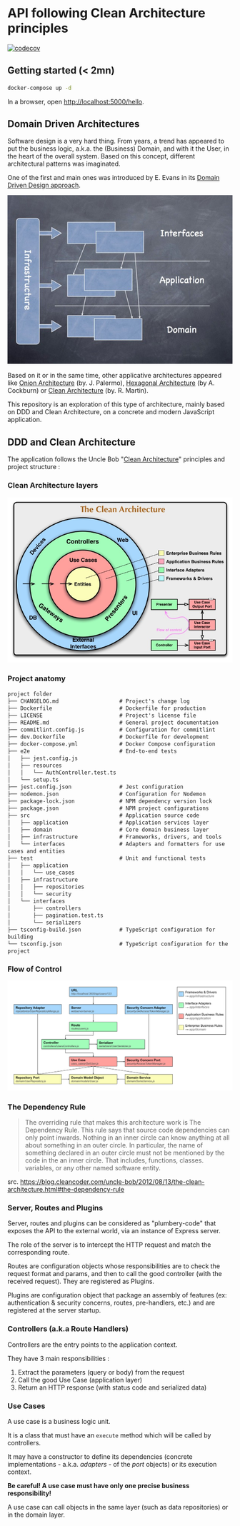 # API following Clean Architecture principles

[![codecov](https://codecov.io/gh/javiertelioz/clean-architecture-nodejs/graph/badge.svg?token=LR6U1R6Z5D)](https://codecov.io/gh/javiertelioz/clean-architecture-nodejs)

## Getting started (< 2mn)

```bash
docker-compose up -d
```

In a browser, open [http://localhost:5000/hello](http://localhost:5000/hello).

## Domain Driven Architectures

Software design is a very hard thing. From years, a trend has appeared to put the business logic, a.k.a. the (Business) Domain, and with it the User, in the heart of the overall system. Based on this concept, different architectural patterns was imaginated.

One of the first and main ones was introduced by E. Evans in its [Domain Driven Design approach](http://dddsample.sourceforge.net/architecture.html).

![DDD Architecture](doc/images/DDD_architecture.jpg)

Based on it or in the same time, other applicative architectures appeared like [Onion Architecture](https://jeffreypalermo.com/2008/07/the-onion-architecture-part-1/) (by. J. Palermo), [Hexagonal Architecture](https://alistair.cockburn.us/hexagonal-architecture/) (by A. Cockburn) or [Clean Architecture](https://8thlight.com/blog/uncle-bob/2012/08/13/the-clean-architecture.html) (by. R. Martin).

This repository is an exploration of this type of architecture, mainly based on DDD and Clean Architecture, on a concrete and modern JavaScript application.

## DDD and Clean Architecture

The application follows the Uncle Bob "[Clean Architecture](https://8thlight.com/blog/uncle-bob/2012/08/13/the-clean-architecture.html)" principles and project structure :

### Clean Architecture layers

![Schema of flow of Clean Architecture](doc/images/Uncle_Bob_Clean_Architecture.jpg)

### Project anatomy

```
project folder
├── CHANGELOG.md                   # Project's change log
├── Dockerfile                     # Dockerfile for production
├── LICENSE                        # Project's license file
├── README.md                      # General project documentation
├── commitlint.config.js           # Configuration for commitlint
├── dev.Dockerfile                 # Dockerfile for development
├── docker-compose.yml             # Docker Compose configuration
├── e2e                            # End-to-end tests
│   ├── jest.config.js
│   ├── resources
│   │   └── AuthController.test.ts
│   └── setup.ts
├── jest.config.json               # Jest configuration
├── nodemon.json                   # Configuration for Nodemon
├── package-lock.json              # NPM dependency version lock
├── package.json                   # NPM project configurations
├── src                            # Application source code
│   ├── application                # Application services layer
│   ├── domain                     # Core domain business layer
│   ├── infrastructure             # Frameworks, drivers, and tools
│   └── interfaces                 # Adapters and formatters for use cases and entities
├── test                           # Unit and functional tests
│   ├── application
│   │   └── use_cases
│   ├── infrastructure
│   │   ├── repositories
│   │   └── security
│   └── interfaces
│       ├── controllers
│       ├── pagination.test.ts
│       └── serializers
├── tsconfig-build.json            # TypeScript configuration for building
└── tsconfig.json                  # TypeScript configuration for the project

```

### Flow of Control

![Schema of flow of Control](doc/images/Hapijs_Clean_Architecture.svg)

### The Dependency Rule

> The overriding rule that makes this architecture work is The Dependency Rule. This rule says that source code dependencies can only point inwards. Nothing in an inner circle can know anything at all about something in an outer circle. In particular, the name of something declared in an outer circle must not be mentioned by the code in the an inner circle. That includes, functions, classes. variables, or any other named software entity.

src. https://blog.cleancoder.com/uncle-bob/2012/08/13/the-clean-architecture.html#the-dependency-rule

### Server, Routes and Plugins

Server, routes and plugins can be considered as "plumbery-code" that exposes the API to the external world, via an instance of Express server.

The role of the server is to intercept the HTTP request and match the corresponding route.

Routes are configuration objects whose responsibilities are to check the request format and params, and then to call the good controller (with the received request). They are registered as Plugins.

Plugins are configuration object that package an assembly of features (ex: authentication & security concerns, routes, pre-handlers, etc.) and are registered at the server startup.

### Controllers (a.k.a Route Handlers)

Controllers are the entry points to the application context.

They have 3 main responsibilities :

1. Extract the parameters (query or body) from the request
2. Call the good Use Case (application layer)
3. Return an HTTP response (with status code and serialized data)

### Use Cases

A use case is a business logic unit.

It is a class that must have an `execute` method which will be called by controllers.

It may have a constructor to define its dependencies (concrete implementations - a.k.a. _adapters_ - of the _port_ objects) or its execution context.

**Be careful! A use case must have only one precise business responsibility!**

A use case can call objects in the same layer (such as data repositories) or in the domain layer.
